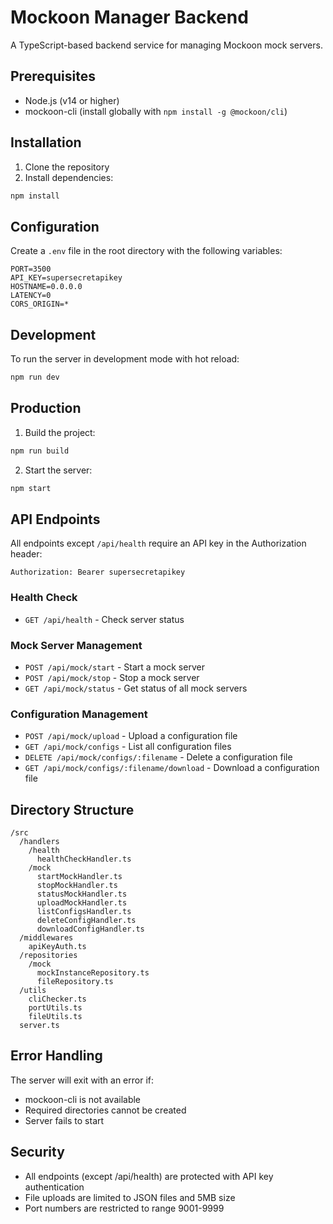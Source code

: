 # Mockoon Manager Backend

A TypeScript-based backend service for managing Mockoon mock servers.

## Prerequisites

- Node.js (v14 or higher)
- mockoon-cli (install globally with `npm install -g @mockoon/cli`)

## Installation

1. Clone the repository
2. Install dependencies:
```bash
npm install
```

## Configuration

Create a `.env` file in the root directory with the following variables:

```env
PORT=3500
API_KEY=supersecretapikey
HOSTNAME=0.0.0.0
LATENCY=0
CORS_ORIGIN=*
```

## Development

To run the server in development mode with hot reload:

```bash
npm run dev
```

## Production

1. Build the project:
```bash
npm run build
```

2. Start the server:
```bash
npm start
```

## API Endpoints

All endpoints except `/api/health` require an API key in the Authorization header:
```
Authorization: Bearer supersecretapikey
```

### Health Check
- `GET /api/health` - Check server status

### Mock Server Management
- `POST /api/mock/start` - Start a mock server
- `POST /api/mock/stop` - Stop a mock server
- `GET /api/mock/status` - Get status of all mock servers

### Configuration Management
- `POST /api/mock/upload` - Upload a configuration file
- `GET /api/mock/configs` - List all configuration files
- `DELETE /api/mock/configs/:filename` - Delete a configuration file
- `GET /api/mock/configs/:filename/download` - Download a configuration file

## Directory Structure

```
/src
  /handlers
    /health
      healthCheckHandler.ts
    /mock
      startMockHandler.ts
      stopMockHandler.ts
      statusMockHandler.ts
      uploadMockHandler.ts
      listConfigsHandler.ts
      deleteConfigHandler.ts
      downloadConfigHandler.ts
  /middlewares
    apiKeyAuth.ts
  /repositories
    /mock
      mockInstanceRepository.ts
      fileRepository.ts
  /utils
    cliChecker.ts
    portUtils.ts
    fileUtils.ts
  server.ts
```

## Error Handling

The server will exit with an error if:
- mockoon-cli is not available
- Required directories cannot be created
- Server fails to start

## Security

- All endpoints (except /api/health) are protected with API key authentication
- File uploads are limited to JSON files and 5MB size
- Port numbers are restricted to range 9001-9999 
